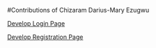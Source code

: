 #Contributions of Chizaram Darius-Mary Ezugwu 

[Develop Login Page](https://github.com/zuri-training/price_compare_team_23/issues/15)


[Develop Registration Page](https://github.com/zuri-training/price_compare_team_23/issues/19)


